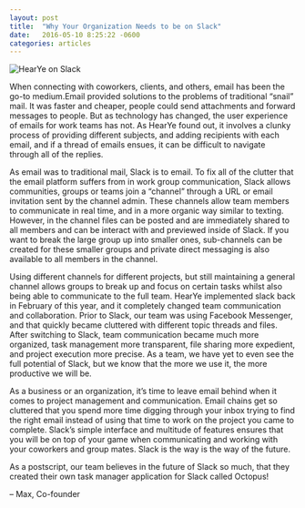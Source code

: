 ```yaml
---
layout: post
title:  "Why Your Organization Needs to be on Slack"
date:   2016-05-10 8:25:22 -0600
categories: articles
---
```


![HearYe on Slack](https://files.slack.com/files-pri/T0J7L8Y14-F17PZR7NX/slack_photo.png)

When connecting with coworkers, clients, and others, email has been the go-to medium.Email provided solutions to the problems of traditional “snail” mail. It was faster and cheaper, people could send attachments and forward messages to people. But as technology has changed, the user experience of emails for work teams has not. As HearYe found out, it involves a clunky process of providing different subjects, and adding recipients with each email, and if a thread of emails ensues, it can be difficult to navigate through all of the replies. 

As email was to traditional mail, Slack is to email. To fix all of the clutter that the email platform suffers from in work group communication, Slack allows communities, groups or teams join a “channel” through a URL or email invitation sent by the channel admin. These channels allow team members to communicate in real time, and in a more organic way similar to texting. However, in the channel files can be posted and are immediately shared to all members and can be interact with and previewed inside of Slack. If you want to break the large group up into smaller ones, sub-channels can be created for these smaller groups and private direct messaging is also available to all members in the channel. 

Using different channels for different projects, but still maintaining a general channel allows groups to break up and focus on certain tasks whilst also being able to communicate to the full team. HearYe implemented slack back in February of this year, and it completely changed team communication and collaboration. Prior to Slack, our team was using Facebook Messenger, and that quickly became cluttered with different topic threads and files. After switching to Slack, team communication became much more organized, task management more transparent, file sharing more expedient, and project execution more precise. As a team, we have yet to even see the full potential of Slack, but we know that the more we use it, the more productive we will be. 

As a business or an organization, it’s time to leave email behind when it comes to project management and communication. Email chains get so cluttered that you spend more time digging through your inbox trying to find the right email instead of using that time to work on the project you came to complete. Slack’s simple interface and multitude of features ensures that you will be on top of your game when communicating and working with your coworkers and group mates. Slack is the way is the way of the future. 

As a postscript, our team believes in the future of Slack so much, that they created their own task manager application for Slack called Octopus!


– Max, Co-founder
